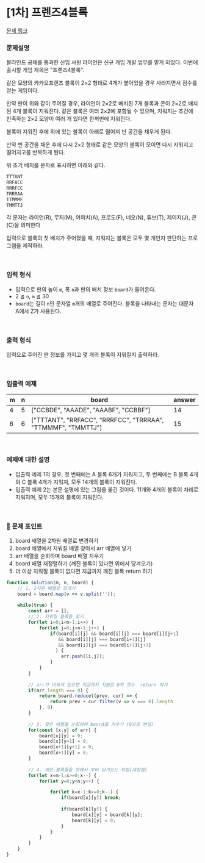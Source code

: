 # [1차] 프렌즈4블록

[문제 링크](https://school.programmers.co.kr/learn/courses/30/lessons/17679)

### 문제설명

블라인드 공채를 통과한 신입 사원 라이언은 신규 게임 개발 업무를 맡게 되었다. 이번에 출시할 게임 제목은 "프렌즈4블록".

같은 모양의 카카오프렌즈 블록이 2×2 형태로 4개가 붙어있을 경우 사라지면서 점수를 얻는 게임이다.

만약 판이 위와 같이 주어질 경우, 라이언이 2×2로 배치된 7개 블록과 콘이 2×2로 배치된 4개 블록이 지워진다. 같은 블록은 여러 2×2에 포함될 수 있으며, 지워지는 조건에 만족하는 2×2 모양이 여러 개 있다면 한꺼번에 지워진다.

블록이 지워진 후에 위에 있는 블록이 아래로 떨어져 빈 공간을 채우게 된다.

만약 빈 공간을 채운 후에 다시 2×2 형태로 같은 모양의 블록이 모이면 다시 지워지고 떨어지고를 반복하게 된다.

위 초기 배치를 문자로 표시하면 아래와 같다.

```jsx
TTTANT
RRFACC
RRRFCC
TRRRAA
TTMMMF
TMMTTJ
```

각 문자는 라이언(R), 무지(M), 어피치(A), 프로도(F), 네오(N), 튜브(T), 제이지(J), 콘(C)을 의미한다

입력으로 블록의 첫 배치가 주어졌을 때, 지워지는 블록은 모두 몇 개인지 판단하는 프로그램을 제작하라.

<br>

### **입력 형식**

- 입력으로 판의 높이 `m`, 폭 `n`과 판의 배치 정보 `board`가 들어온다.
- 2 ≦ `n`, `m` ≦ 30
- `board`는 길이 `n`인 문자열 `m`개의 배열로 주어진다. 블록을 나타내는 문자는 대문자 A에서 Z가 사용된다.

<br>

### **출력 형식**

입력으로 주어진 판 정보를 가지고 몇 개의 블록이 지워질지 출력하라.

<br>

### **입출력 예제**

| m | n | board | answer |
| --- | --- | --- | --- |
| 4 | 5 | ["CCBDE", "AAADE", "AAABF", "CCBBF"] | 14 |
| 6 | 6 | ["TTTANT", "RRFACC", "RRRFCC", "TRRRAA", "TTMMMF", "TMMTTJ"] | 15 |

<br>

### **예제에 대한 설명**

- 입출력 예제 1의 경우, 첫 번째에는 A 블록 6개가 지워지고, 두 번째에는 B 블록 4개와 C 블록 4개가 지워져, 모두 14개의 블록이 지워진다.
- 입출력 예제 2는 본문 설명에 있는 그림을 옮긴 것이다. 11개와 4개의 블록이 차례로 지워지며, 모두 15개의 블록이 지워진다.

<br>

### 📕 문제 포인트

1. board 배열을 2차원 배열로 변경하기
2. board 배열에서 지워질 배열 찾아서 arr 배열에 넣기
3. arr 배열을 순회하며 board 배열 지우기
4. board 배열 재정렬하기 (깨진 블록이 있다면 위에서 당겨오기)
5. 더 이상 지워질 블록이 없다면 지금까지 깨진 블록 return 하기

```js
function solution(m, n, board) {
    // 1. 2차원 배열로 쪼개기
    board = board.map(v => v.split(''));
    
    while(true) {
        const arr = [];
        // 2. 지워질 블록들 찾기
        for(let i=0;i<m-1;i++) {
            for(let j=0;j<n-1;j++) {
                if(board[i][j] && board[i][j] === board[i][j+1] 
                   && board[i][j] === board[i+1][j] 
                   && board[i][j] === board[i+1][j+1]
                  ) {
                    arr.push([i,j]);
                }
            }
        }
        
        // arr가 비워져 있으면 지금까지 지원진 0의 갯수  return 하기
        if(arr.length === 0) {
            return board.reduce((prev, cur) => {
                return prev + cur.filter(v => v === 0).length
            }, 0)
        }
        
        // 3. 찾은 배열을 순회하며 board를 지우기 (0으로 변경)
        for(const [x,y] of arr) {
            board[x][y] = 0;
            board[x][y+1] = 0;
            board[x+1][y+1] = 0;
            board[x+1][y] = 0;
        }
        
        // 4. 깨진 블록들을 위에서 부터 당겨오는 작업(재정렬)
        for(let x=m-1;x>=0;x--) {
            for(let y=0;y<n;y++) {

                for(let k=x-1;k>=0;k--) {
                    if(board[x][y]) break;
                    
                    if(board[k][y]) {
                        board[x][y] = board[k][y];
                        board[k][y] = 0;
                    }
                }
            }
        }
    }
}
```